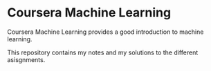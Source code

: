 # Coursera Machine Learning

Coursera Machine Learning provides a good introduction to machine learning.

This repository contains my notes and my solutions to the different asisgnments.
